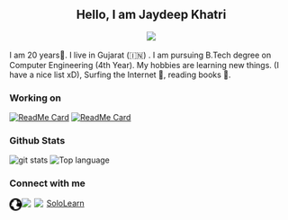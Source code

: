 <h2 align="center"> Hello, I am Jaydeep Khatri </h2>
<p align="center"><a href="https://twitter.com/intent/follow?original_referer=https://twitter.com/jaydeepkhatri79&screen_name=jaydeepkhatri79" ><img src="https://img.shields.io/twitter/follow/jaydeepkhatri79?color=1DA1F2&logo=twitter&style=for-the-badge" /></a></p>

I am 20 years👨. I live in Gujarat (🇮🇳) . I am pursuing B.Tech degree on Computer Engineering (4th Year). My hobbies are learning new things. (I have a nice list xD), Surfing the Internet 🤭, reading books 🌈.

### Working on
[![ReadMe Card](https://github-readme-stats.vercel.app/api/pin/?username=jaydeepkhatri&repo=Instagram-Widget)](https://github.com/jaydeepkhatri/Instagram-Widget)
[![ReadMe Card](https://github-readme-stats.vercel.app/api/pin/?username=jaydeepkhatri&repo=Vartalap)](https://github.com/jaydeepkhatri/Vartalap)

### Github Stats
<img src="https://github-readme-stats.vercel.app/api/?username=jaydeepkhatri&show_icons=true" alt="git stats">
<img src="https://github-readme-stats.vercel.app/api/top-langs/?username=jaydeepkhatri&layout=compact" alt="Top language">

### Connect with me 
[<img align="left" width="22px" src="https://raw.githubusercontent.com/iconic/open-iconic/master/svg/globe.svg" />][website]
[<img align="left" width="22px" src="https://cdn.jsdelivr.net/npm/simple-icons@v3/icons/twitter.svg" />][twitter]
[<img align="left" width="22px" src="https://cdn.jsdelivr.net/npm/simple-icons@v3/icons/instagram.svg" />][instagram]
<a href="https://www.sololearn.com/Profile/487380"> SoloLearn </a>


[website]: https://jaydeepkhatri.me
[twitter]: https://www.twitter.com/jaydeepkhatri79
[instagram]: https://www.instagram.com/jaydeepkhatri79
